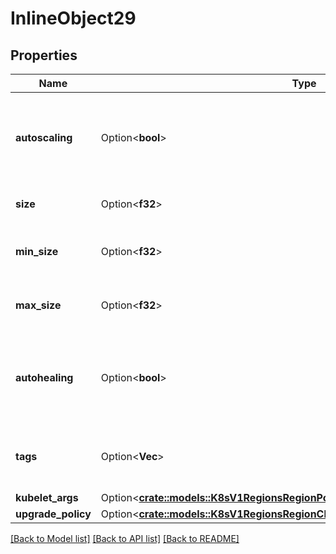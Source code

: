 # InlineObject29

## Properties

Name | Type | Description | Notes
------------ | ------------- | ------------- | -------------
**autoscaling** | Option<**bool**> | The new value for the enablement of autoscaling for the pool | [optional]
**size** | Option<**f32**> | The new size for the pool | [optional]
**min_size** | Option<**f32**> | The new minimun size for the pool | [optional]
**max_size** | Option<**f32**> | The new maximum size for the pool | [optional]
**autohealing** | Option<**bool**> | The new value for the enablement of autohealing for the pool | [optional]
**tags** | Option<**Vec<String>**> | The new tags associated with the pool | [optional]
**kubelet_args** | Option<[**crate::models::K8sV1RegionsRegionPoolsPoolIdKubeletArgs**](_k8s_v1_regions__region__pools__pool_id__kubelet_args.md)> |  | [optional]
**upgrade_policy** | Option<[**crate::models::K8sV1RegionsRegionClustersClusterIdPoolsUpgradePolicy**](_k8s_v1_regions__region__clusters__cluster_id__pools_upgrade_policy.md)> |  | [optional]

[[Back to Model list]](../README.md#documentation-for-models) [[Back to API list]](../README.md#documentation-for-api-endpoints) [[Back to README]](../README.md)


